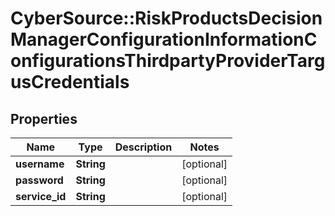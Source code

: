 # CyberSource::RiskProductsDecisionManagerConfigurationInformationConfigurationsThirdpartyProviderTargusCredentials

## Properties
Name | Type | Description | Notes
------------ | ------------- | ------------- | -------------
**username** | **String** |  | [optional] 
**password** | **String** |  | [optional] 
**service_id** | **String** |  | [optional] 


